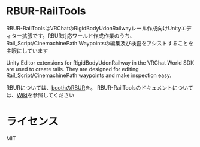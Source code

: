 # RBUR-RailTools
RBUR-RailToolsはVRChatのRigidBodyUdonRailwayレール作成向けUnityエディター拡張です。RBUR対応ワールド作成作業のうち、Rail_Script/CinemachinePath Waypointsの編集及び検査をアシストすることを主眼にしています

Unity Editor extensions for RigidBodyUdonRailway in the VRChat World SDK are used to create rails. They are designed for editing Rail_Script/CinemachinePath waypoints and make inspection easy.

RBURについては、[boothのRBUR](https://frou01.booth.pm/items/3727556)を。
RBUR-RailToolsのドキュメントについては、[Wiki](https://github.com/omegamega/RBUR-RailTools/wiki)を参照してください

# ライセンス
MIT
